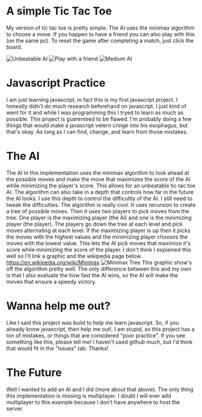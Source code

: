 # A simple Tic Tac Toe
My version of tic tac toe is pretty simple. The AI uses the minimax algorithm to choose a move. If you happen to have a friend you can also play with this (on the same pc). To reset the game after completing a match, just click the board.

![Unbeatable AI](https://i.gyazo.com/ce9a1d2efbf36cb108abf5ac2f003d9e.gif)
![Play with a friend](https://i.gyazo.com/d3762582ed56816a9a565183471330dd.gif)
![Medium AI](https://i.gyazo.com/42cb8fd8d8bed8d0d6584e2e83006d14.gif)

# Javascript Practice
I am just learning javascript, in fact this is my first javascript project. I honestly didn't do much research beforehand on javascript. I just kind of went for it and while I was programming this I tryed to learn as much as possible. This project is guarenteed to be flawed. I'm probably doing a few things that would make a javascript vetern cringe into his esophagus, but that's okay. As long as I can find, change, and learn from those mistakes.

# The AI
The AI in this implementation uses the minimax algorithm to look ahead at the possible moves and make the move that maximizes the score of the AI while minimizing the player's score. This allows for an unbeatable tic tac toe AI. The algorithm can also take in a depth that controls how far in the future the AI looks. I use this depth to control the difficultly of the AI. I still need to tweak the difficulties. The algorithm is really cool. It uses recursion to create a tree of possible moves. Then it uses two players to pick moves from the tree. One player is the maximizing player (the AI) and one is the minimizing player (the player). The players go down the tree at each level and pick moves alternating at each level. If the maximizing player is up then it picks the moves with the highest values and the minimizing player chooses the moves with the lowest value. This lets the AI pick moves that maximize it's score while minimizing the score of the player. I don't think I explained this well so I'll link a graphic and the wikipedia page below.  
https://en.wikipedia.org/wiki/Minimax
![Minimax Tree](https://nestedsoftware.com/assets/images/2019-06-15-tic-tac-toe-with-the-minimax-algorithm-5988.123625/eo3qr44bp1w96a92t8s2.png)
This graphic show's off the algorithm pretty well. The only difference between this and my own is that I also evaluate the how fast the AI wins, so the AI will make the moves that ensure a speedy victory.

# Wanna help me out?
Like I said this project was build to help me learn javascript. So, if you already know javascript, then help me out!. I am stupid, so this project has a ton of mistakes, or things that are considered "poor practice". If you see something like this, please tell me! I haven't used github much, but I'd think that would fit in the "Issues" tab. Thanks!

# The Future
Well I wanted to add an AI and I did (more about that above). The only thing this implementation is missing is multiplayer. I doubt I will ever add multiplayer to this example because I don't have anywhere to host the server.
